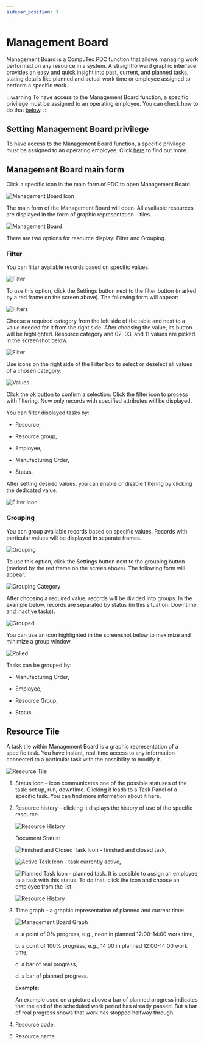 ```yaml
---
sidebar_position: 3
---
```


# Management Board

Management Board is a CompuTec PDC function that allows managing work performed on any resource in a system. A straightforward graphic interface provides an easy and quick insight into past, current, and planned tasks, stating details like planned and actual work time or employee assigned to perform a specific work.

:::warning
To have access to the Management Board function, a specific privilege must be assigned to an operating employee. You can check how to do that [below](#setting-management-board-privilege).
:::

## Setting Management Board privilege

To have access to the Management Board function, a specific privilege must be assigned to an operating employee. Click [here](../administrator-guide/setting-up-the-application/setting-up-the-application.md#requirements) to find out more.

## Management Board main form

Click a specific icon in the main form of PDC to open Management Board.

![Management Board Icon](./media/management-board/management-board-icon.webp)

The main form of the Management Board will open. All available resources are displayed in the form of graphic representation – tiles.

![Management Board](./media/management-board/pdc-management-board.webp)

There are two options for resource display: Filter and Grouping.

### Filter

You can filter available records based on specific values.

![Filter](./media/management-board/management-board-filter.webp)

To use this option, click the Settings button next to the filter button (marked by a red frame on the screen above). The following form will appear:

![Filters](./media/management-board/pdc-filters.webp)

Choose a required category from the left side of the table and next to a value needed for it from the right side. After choosing the value, its button will be highlighted. Resource category and 02, 03, and 11 values are picked in the screenshot below.

![Filter](./media/management-board/pdc-filter.webp)

Use icons on the right side of the Filter box to select or deselect all values of a chosen category.

![Values](./media/management-board/filters-chosen-values.webp)

Click the ok button to confirm a selection. Click the filter icon to process with filtering. Now only records with specified attributes will be displayed.

You can filter displayed tasks by:

- Resource,

- Resource group,

- Employee,

- Manufacturing Order,

- Status.

After setting desired values, you can enable or disable filtering by clicking the dedicated value:

![Filter Icon](./media/management-board/filter-icon.webp)

### Grouping

You can group available records based on specific values. Records with particular values will be displayed in separate frames.

![Grouping](./media/management-board/grouping.webp)

To use this option, click the Settings button next to the grouping button (marked by the red frame on the screen above). The following form will appear:

![Grouping Category](./media/management-board/grouping-category.webp)

After choosing a required value, records will be divided into groups. In the example below, records are separated by status (in this situation: Downtime and inactive tasks).

![Grouped](./media/management-board/management-board-grouped.webp)

You can use an icon highlighted in the screenshot below to maximize and minimize a group window.

![Rolled](./media/management-board/management-board-grouped-rolled.webp)

Tasks can be grouped by:

- Manufacturing Order,

- Employee,

- Resource Group,

- Status.

## Resource Tile

A task tile within Management Board is a graphic representation of a specific task. You have instant, real-time access to any information connected to a particular task with the possibility to modify it.

![Resource Tile](./media/management-board/management-board-resource-tile.webp)

1. Status icon – icon communicates one of the possible statuses of the task: set up, run, downtime. Clicking it leads to a Task Panel of a specific task. You can find more information about it here.

2. Resource history – clicking it displays the history of use of the specific resource.

    ![Resource History](./media/management-board/management-board-resource-history.webp)

    Document Status:

    ![Finished and Closed Task Icon](./media/management-board/finished-closed-task-icon.webp) - finished and closed task,

    ![Active Task Icon](./media/management-board/active-task-icon.webp) - task currently active,

    ![Planned Task Icon](./media/management-board/planned-task-icon.webp) - planned task. It is possible to assign an employee to a task with this status. To do that, click the icon and choose an employee from the list.

    ![Resource History](./media/management-board/resource-history-employee.webp)

3. Time graph – a graphic representation of planned and current time:

    ![Management Board Graph](./media/management-board/management-board-graph.webp)

    a. a point of 0% progress, e.g., noon in planned 12:00-14:00 work time,

    b. a point of 100% progress, e.g., 14:00 in planned 12:00-14:00 work time,

    c. a bar of real progress,

    d. a bar of planned progress.

    **Example**:

    An example used on a picture above a bar of planned progress indicates that the end of the scheduled work period has already passed. But a bar of real progress shows that work has stopped halfway through.

4. Resource code.

5. Resource name.
